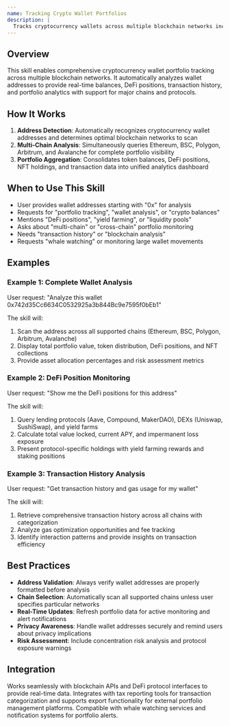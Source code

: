 ```yaml
---
name: Tracking Crypto Wallet Portfolios
description: |
  Tracks cryptocurrency wallets across multiple blockchain networks including Ethereum, BSC, Polygon, Arbitrum, and Avalanche. Provides comprehensive portfolio analytics, DeFi position monitoring, NFT collection tracking, transaction history analysis, and real-time balance updates. Activates when users mention wallet addresses, portfolio tracking, DeFi positions, crypto balances, blockchain analysis, or multi-chain monitoring. Ideal for investors, traders, and portfolio managers requiring institutional-grade cryptocurrency portfolio visibility and analytics across decentralized finance protocols.
---
```


## Overview

This skill enables comprehensive cryptocurrency wallet portfolio tracking across multiple blockchain networks. It automatically analyzes wallet addresses to provide real-time balances, DeFi positions, transaction history, and portfolio analytics with support for major chains and protocols.

## How It Works

1. **Address Detection**: Automatically recognizes cryptocurrency wallet addresses and determines optimal blockchain networks to scan
2. **Multi-Chain Analysis**: Simultaneously queries Ethereum, BSC, Polygon, Arbitrum, and Avalanche for complete portfolio visibility
3. **Portfolio Aggregation**: Consolidates token balances, DeFi positions, NFT holdings, and transaction data into unified analytics dashboard

## When to Use This Skill

- User provides wallet addresses starting with "0x" for analysis
- Requests for "portfolio tracking", "wallet analysis", or "crypto balances"
- Mentions "DeFi positions", "yield farming", or "liquidity pools"
- Asks about "multi-chain" or "cross-chain" portfolio monitoring
- Needs "transaction history" or "blockchain analysis"
- Requests "whale watching" or monitoring large wallet movements

## Examples

### Example 1: Complete Wallet Analysis
User request: "Analyze this wallet 0x742d35Cc6634C0532925a3b844Bc9e7595f0bEb1"

The skill will:
1. Scan the address across all supported chains (Ethereum, BSC, Polygon, Arbitrum, Avalanche)
2. Display total portfolio value, token distribution, DeFi positions, and NFT collections
3. Provide asset allocation percentages and risk assessment metrics

### Example 2: DeFi Position Monitoring
User request: "Show me the DeFi positions for this address"

The skill will:
1. Query lending protocols (Aave, Compound, MakerDAO), DEXs (Uniswap, SushiSwap), and yield farms
2. Calculate total value locked, current APY, and impermanent loss exposure
3. Present protocol-specific holdings with yield farming rewards and staking positions

### Example 3: Transaction History Analysis
User request: "Get transaction history and gas usage for my wallet"

The skill will:
1. Retrieve comprehensive transaction history across all chains with categorization
2. Analyze gas optimization opportunities and fee tracking
3. Identify interaction patterns and provide insights on transaction efficiency

## Best Practices

- **Address Validation**: Always verify wallet addresses are properly formatted before analysis
- **Chain Selection**: Automatically scan all supported chains unless user specifies particular networks
- **Real-Time Updates**: Refresh portfolio data for active monitoring and alert notifications
- **Privacy Awareness**: Handle wallet addresses securely and remind users about privacy implications
- **Risk Assessment**: Include concentration risk analysis and protocol exposure warnings

## Integration

Works seamlessly with blockchain APIs and DeFi protocol interfaces to provide real-time data. Integrates with tax reporting tools for transaction categorization and supports export functionality for external portfolio management platforms. Compatible with whale watching services and notification systems for portfolio alerts.